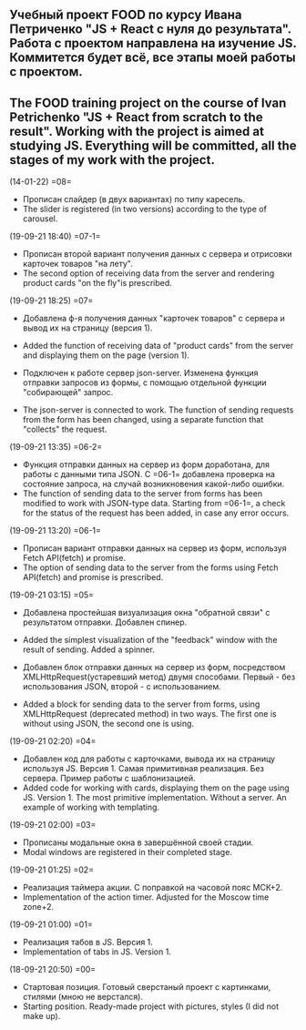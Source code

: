 Учебный проект FOOD по курсу Ивана Петриченко "JS + React с нуля до результата".
Работа с проектом направлена на изучение JS. Коммитется будет всё, все этапы моей работы с проектом.
-----
The FOOD training project on the course of Ivan Petrichenko "JS + React from scratch to the result".
Working with the project is aimed at studying JS. Everything will be committed, all the stages of my work with the project.
-----



(14-01-22) =08=
- Прописан слайдер (в двух вариантах) по типу каресель.
- The slider is registered (in two versions) according to the type of carousel.

(19-09-21 18:40) =07-1=
- Прописан второй вариант получения данных с сервера и отрисовки карточек товаров "на лету".
- The second option of receiving data from the server and rendering product cards "on the fly"is prescribed.


(19-09-21 18:25) =07=
- Добавлена ф-я получения данных "карточек товаров" с сервера и вывод их на страницу (версия 1).
- Added the function of receiving data of "product cards" from the server and displaying them on the page (version 1).

- Подключен к работе сервер json-server. Изменена функция отправки запросов из формы, с помощью отдельной функции "собирающей" запрос.
- The json-server is connected to work. The function of sending requests from the form has been changed, using a separate function that "collects" the request.


(19-09-21 13:35) =06-2=
- Функция отправки данных на сервер из форм доработана, для работы с данными типа JSON. С =06-1= добавлена проверка на состояние запроса, на случай возникновения какой-либо ошибки.
- The function of sending data to the server from forms has been modified to work with JSON-type data. Starting from =06-1=, a check for the status of the request has been added, in case any error occurs.


(19-09-21 13:20) =06-1=
- Прописан вариант отправки данных на сервер из форм, используя Fetch API(fetch) и promise.
- The option of sending data to the server from the forms using Fetch API(fetch) and promise is prescribed.


(19-09-21 03:15) =05=
- Добавлена простейшая визуализация окна "обратной связи" с результатом отправки. Добавлен спинер.
- Added the simplest visualization of the "feedback" window with the result of sending. Added a spinner.

- Добавлен блок отправки данных на сервер из форм, посредством XMLHttpRequest(устаревший метод) двумя способами. Первый - без использования JSON, второй - с использованием.
- Added a block for sending data to the server from forms, using XMLHttpRequest (deprecated method) in two ways. The first one is without using JSON, the second one is using.


(19-09-21 02:20) =04=
- Добавлен код для работы с карточками, вывода их на страницу используя JS. Версия 1. Самая примитивная реализация. Без сервера. Пример работы с шаблонизацией.
- Added code for working with cards, displaying them on the page using JS. Version 1. The most primitive implementation. Without a server. An example of working with templating.


(19-09-21 02:00) =03=
- Прописаны модальные окна в завершённой своей стадии.
- Modal windows are registered in their completed stage.


(19-09-21 01:25) =02=
- Реализация таймера акции. С поправкой на часовой пояс МСК+2.
- Implementation of the action timer. Adjusted for the Moscow time zone+2.


(19-09-21 01:00) =01=
- Реализация табов в JS. Версия 1.
- Implementation of tabs in JS. Version 1.


(18-09-21 20:50) =00=
- Стартовая позиция. Готовый сверстаный проект с картинками, стилями (мною не верстался).
- Starting position. Ready-made project with pictures, styles (I did not make up).

